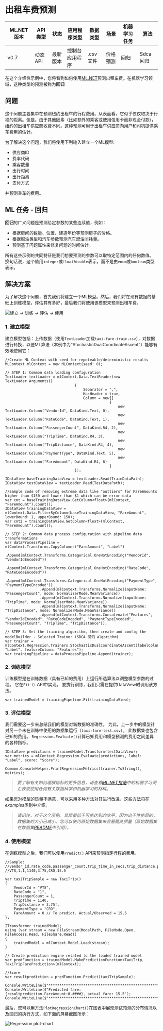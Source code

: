 # 出租车费预测

| ML.NET 版本 | API 类型          | 状态                        | 应用程序类型    | 数据类型 | 场景            | 机器学习任务                   | 算法                  |
|----------------|-------------------|-------------------------------|-------------|-----------|---------------------|---------------------------|-----------------------------|
| v0.7           | 动态 API | 最新版本 | 控制台应用程序 | .csv 文件 | 价格预测 | 回归 | Sdca 回归 |

在这个介绍性示例中，您将看到如何使用[ML.NET](https://www.microsoft.com/net/learn/apps/machine-learning-and-ai/ml-dotnet)预测出租车费。在机器学习领域，这种类型的预测被称为**回归**

## 问题
这个问题主要集中在预测纽约出租车的行程费用。从表面看，它似乎仅仅取决于行程的距离。但是，由于其他因素（比如额外的乘客或使用信用卡而非现金付款），纽约的出租车供应商收费不同。这种预测可用于出租车供应商向用户和司机提供乘车费用的估计。

为了解决这个问题，我们将使用下列输入建立一个ML模型:
* 供应商ID
* 费率代码
* 乘客数量
* 出行时间
* 出行距离
* 支付方式

并预测乘车的费用。

## ML 任务 - 回归
**回归**的广义问题是预测给定参数的某些连续值，例如：
* 根据房间的数量、位置、建造年份等预测房子的价格。
* 根据燃油类型和汽车参数预测汽车燃油消耗量。
* 预测基于问题属性来修复问题的时间估计。

所有这些示例的共同特征是我们想要预测的参数可以取特定范围内的任何数值。 换句话说，这个值用`integer`或`float`/`double`表示，而不是由`enum`或`boolean`类型表示。

## 解决方案
为了解决这个问题，首先我们将建立一个ML模型。然后，我们将在现有数据的基础上训练模型，评估其有多好，最后我们将使用该模型来预测出租车费。 

![建立 -> 训练 -> 评估 -> 使用](../shared_content/modelpipeline.png)

### 1. 建立模型

建立模型包括：上传数据（使用`TextLoader`加载`taxi-fare-train.csv`），对数据进行转换，以便ML算法（本例中为“StochasticDualCoordinateAscent”）能够有效地使用它：

```CSharp
//Create ML Context with seed for repeteable/deterministic results
MLContext mlContext = new MLContext(seed: 0);

// STEP 1: Common data loading configuration
TextLoader textLoader = mlContext.Data.TextReader(new TextLoader.Arguments()
                                {
                                    Separator = ",",
                                    HasHeader = true,
                                    Column = new[]
                                                {
                                                    new TextLoader.Column("VendorId", DataKind.Text, 0),
                                                    new TextLoader.Column("RateCode", DataKind.Text, 1),
                                                    new TextLoader.Column("PassengerCount", DataKind.R4, 2),
                                                    new TextLoader.Column("TripTime", DataKind.R4, 3),
                                                    new TextLoader.Column("TripDistance", DataKind.R4, 4),
                                                    new TextLoader.Column("PaymentType", DataKind.Text, 5),
                                                    new TextLoader.Column("FareAmount", DataKind.R4, 6)
                                                }
                                });

IDataView baseTrainingDataView = textLoader.Read(TrainDataPath);
IDataView testDataView = textLoader.Read(TestDataPath);

//Sample code of removing extreme data like "outliers" for FareAmounts higher than $150 and lower than $1 which can be error-data 
var cnt = baseTrainingDataView.GetColumn<float>(mlContext, "FareAmount").Count();
IDataView trainingDataView = mlContext.Data.FilterByColumn(baseTrainingDataView, "FareAmount", lowerBound: 1, upperBound: 150);
var cnt2 = trainingDataView.GetColumn<float>(mlContext, "FareAmount").Count();

// STEP 2: Common data process configuration with pipeline data transformations
var dataProcessPipeline = mlContext.Transforms.CopyColumns("FareAmount", "Label")
                .Append(mlContext.Transforms.Categorical.OneHotEncoding("VendorId", "VendorIdEncoded"))
                .Append(mlContext.Transforms.Categorical.OneHotEncoding("RateCode", "RateCodeEncoded"))
                .Append(mlContext.Transforms.Categorical.OneHotEncoding("PaymentType", "PaymentTypeEncoded"))
                .Append(mlContext.Transforms.Normalize(inputName: "PassengerCount", mode: NormalizerMode.MeanVariance))
                .Append(mlContext.Transforms.Normalize(inputName: "TripTime", mode: NormalizerMode.MeanVariance))
                .Append(mlContext.Transforms.Normalize(inputName: "TripDistance", mode: NormalizerMode.MeanVariance))
                .Append(mlContext.Transforms.Concatenate("Features", "VendorIdEncoded", "RateCodeEncoded", "PaymentTypeEncoded", "PassengerCount", "TripTime", "TripDistance"));

// STEP 3: Set the training algorithm, then create and config the modelBuilder - Selected Trainer (SDCA 回归 algorithm)                            
var trainer = mlContext.Regression.Trainers.StochasticDualCoordinateAscent(labelColumn: "Label", featureColumn: "Features");
var trainingPipeline = dataProcessPipeline.Append(trainer);
```

### 2. 训练模型
训练模型是在训练数据（具有已知的费用）上运行所选算法以调整模型参数的过程。 它在`Fit（）`API中实现。 要执行训练，我们只需在提供DataView时调用该方法。
```CSharp
var trainedModel = trainingPipeline.Fit(trainingDataView);
```
### 3. 评估模型
我们需要这一步来总结我们的模型对新数据的准确性。 为此，上一步中的模型针对另一个未在训练中使用的数据集运行（`taxi-fare-test.csv`）。 此数据集也包含已知的费用。 `Regression.Evaluate()`计算已知费用和模型预测的费用之间差异的各种指标。

```CSharp
IDataView predictions = trainedModel.Transform(testDataView);
var metrics = mlContext.Regression.Evaluate(predictions, label: "Label", score: "Score");

Common.ConsoleHelper.PrintRegressionMetrics(trainer.ToString(), metrics);

```
>*要了解有关如何理解指标的更多信息，请查看[ML.NET指南](https://docs.microsoft.com/en-us/dotnet/machine-learning/)中的机器学习词汇表或使用任何有关数据科学和机器学习的材料*。

如果您对模型的质量不满意，可以采用多种方法对其进行改进，这些方法将在*examples*类别中介绍。

>*请记住，对于这个示例，其质量低于可能达到的水平，因为出于性能目的，数据集的大小已减小。您可以使用原始数据集来显著提高质量（原始数据集在数据集[README](../../../datasets/README.md)中引用）。*

### 4. 使用模型
在训练模型之后，我们可以使用`Predict()` API来预测指定行程的费用。

```CSharp
//Sample: 
//vendor_id,rate_code,passenger_count,trip_time_in_secs,trip_distance,payment_type,fare_amount
//VTS,1,1,1140,3.75,CRD,15.5

var taxiTripSample = new TaxiTrip()
{
    VendorId = "VTS",
    RateCode = "1",
    PassengerCount = 1,
    TripTime = 1140,
    TripDistance = 3.75f,
    PaymentType = "CRD",
    FareAmount = 0 // To predict. Actual/Observed = 15.5
};

ITransformer trainedModel;
using (var stream = new FileStream(ModelPath, FileMode.Open, FileAccess.Read, FileShare.Read))
{
    trainedModel = mlContext.Model.Load(stream);
}

// Create prediction engine related to the loaded trained model
var predFunction = trainedModel.MakePredictionFunction<TaxiTrip, TaxiTripFarePrediction>(mlContext);

//Score
var resultprediction = predFunction.Predict(taxiTripSample);

Console.WriteLine($"**********************************************************************");
Console.WriteLine($"Predicted fare: {resultprediction.FareAmount:0.####}, actual fare: 15.5");
Console.WriteLine($"**********************************************************************");

```

最后，您可以用方法`PlotRegressionChart()`在图表中展现测试预测的分布情况以及回归的执行方式，如下面的屏幕截图所示： 

![Regression plot-chart](images/Sample-Regression-Chart.png)


